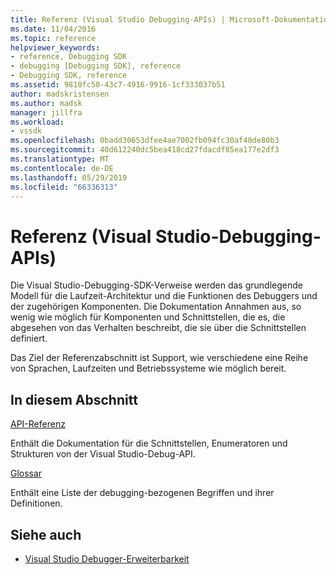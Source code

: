 ```yaml
---
title: Referenz (Visual Studio Debugging-APIs) | Microsoft-Dokumentation
ms.date: 11/04/2016
ms.topic: reference
helpviewer_keywords:
- reference, Debugging SDK
- debugging [Debugging SDK], reference
- Debugging SDK, reference
ms.assetid: 9810fc50-43c7-4916-9916-1cf333037b51
author: madskristensen
ms.author: madsk
manager: jillfra
ms.workload:
- vssdk
ms.openlocfilehash: 0badd30653dfee4ae7002fb094fc30af40de80b3
ms.sourcegitcommit: 40d612240dc5bea418cd27fdacdf85ea177e2df3
ms.translationtype: MT
ms.contentlocale: de-DE
ms.lasthandoff: 05/29/2019
ms.locfileid: "66336313"
---
```

# <a name="reference-visual-studio-debugging-apis"></a>Referenz (Visual Studio-Debugging-APIs)

Die Visual Studio-Debugging-SDK-Verweise werden das grundlegende Modell für die Laufzeit-Architektur und die Funktionen des Debuggers und der zugehörigen Komponenten. Die Dokumentation Annahmen aus, so wenig wie möglich für Komponenten und Schnittstellen, die es, die abgesehen von das Verhalten beschreibt, die sie über die Schnittstellen definiert.

Das Ziel der Referenzabschnitt ist Support, wie verschiedene eine Reihe von Sprachen, Laufzeiten und Betriebssysteme wie möglich bereit.

## <a name="in-this-section"></a>In diesem Abschnitt

[API-Referenz](../../../extensibility/debugger/reference/api-reference-visual-studio-debugging.md)

Enthält die Dokumentation für die Schnittstellen, Enumeratoren und Strukturen von der Visual Studio-Debug-API.

[Glossar](../../../extensibility/debugger/reference/visual-studio-debugger-glossary.md)

Enthält eine Liste der debugging-bezogenen Begriffen und ihrer Definitionen.

## <a name="see-also"></a>Siehe auch

- [Visual Studio Debugger-Erweiterbarkeit](../../../extensibility/debugger/visual-studio-debugger-extensibility.md)